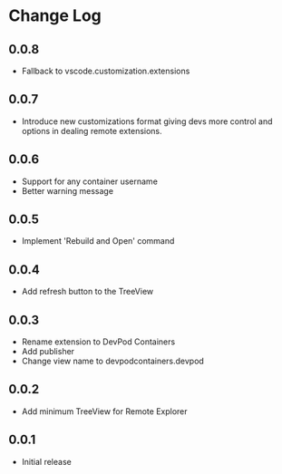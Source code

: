 # Change Log

## 0.0.8

- Fallback to vscode.customization.extensions

## 0.0.7

- Introduce new customizations format giving devs more control and options in dealing remote extensions.

## 0.0.6

- Support for any container username 
- Better warning message

## 0.0.5

- Implement 'Rebuild and Open' command

## 0.0.4

- Add refresh button to the TreeView

## 0.0.3

- Rename extension to DevPod Containers
- Add publisher
- Change view name to devpodcontainers.devpod

## 0.0.2

- Add minimum TreeView for Remote Explorer

## 0.0.1

- Initial release